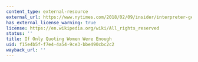 ```yaml
---
content_type: external-resource
external_url: https://www.nytimes.com/2018/02/09/insider/interpreter-gender-bias-women-experts.html
has_external_license_warning: true
license: https://en.wikipedia.org/wiki/All_rights_reserved
status: ''
title: If Only Quoting Women Were Enough
uid: f15e4b5f-f7e4-4a54-9ce3-bbe490cbc2c2
wayback_url: ''
---
```

